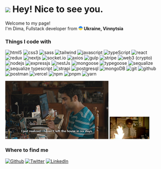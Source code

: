 <h1><img src="https://emojis.slackmojis.com/emojis/images/1531849430/4246/blob-sunglasses.gif?1531849430" width="30"/> Hey! Nice to see you.</h1>

<p>Welcome to my page! </br> I'm Dima, Fullstack developer from <img src="./ukraine.png" width="13"/> <b>Ukraine, Vinnytsia</b></p>
<h3>Things I code with</h3>
<p>
  <img alt="html5" src="https://img.shields.io/badge/-HTML5-E34F26?style=flat-square&logo=html5&logoColor=white" />
  <img alt="css3" src="https://img.shields.io/badge/-CSS3-46A2F1?style=flat-square&logo=css3&logoColor=white" />
  <img alt="sass" src="https://img.shields.io/badge/-Sass-CC6699?style=flat-square&logo=sass&logoColor=white" />
  <img alt="tailwind" src="https://img.shields.io/badge/-Tailwind-764abc?style=flat-square&logo=tailwind&logoColor=white" />
  <img alt="javascript" src="https://img.shields.io/badge/-Javascript-yellow?style=flat-square&logo=javascript&logoColor=white" />
  <img alt="typeScript" src="https://img.shields.io/badge/-TypeScript-007ACC?style=flat-square&logo=typescript&logoColor=white" />
  <img alt="react" src="https://img.shields.io/badge/-ReactJs-61DAFB?logo=react&logoColor=white&style=for-the-badge" height='20px'/>
  <img alt="redux" src="https://img.shields.io/badge/-Redux-764ABC?style=flat-square&logo=redux&logoColor=white" />
  <img alt="nextjs" src="https://img.shields.io/badge/-Nextjs-E34F26?style=flat-square&logo=html5&logoColor=white" />
  <img alt="socket.io" src="https://img.shields.io/badge/-Socket.io-yellow?style=flat-square&logo=socket.io&logoColor=white" />
  <img alt="axios" src="https://img.shields.io/badge/-Axios-ad4328?style=flat-square&logo=axios&logoColor=white" />
  <img alt="gulp" src="https://img.shields.io/badge/-Gulp-pink?style=flat-square&logo=gulp&logoColor=white" />
  <img alt="stripe" src="https://img.shields.io/badge/-Stripe-blueviolet?style=flat-square&logo=stripe&logoColor=white" />
  <img alt="web3 (crypto)" src="https://img.shields.io/badge/-Web3%20(crypto)-yellow?style=flat-square&logo=crypto&logoColor=white" />
  <img alt="nodejs" src="https://img.shields.io/badge/-Nodejs-43853d?style=flat-square&logo=Node.js&logoColor=white" />
  <img alt="expressjs" src="https://img.shields.io/badge/-Expressjs-green?style=flat-square&logo=express&logoColor=white" />
  <img alt="nestJs" src="https://img.shields.io/badge/-NestJs-ea2845?style=flat-square&logo=nestjs&logoColor=white" />
  <img alt="mongoose" src="https://img.shields.io/badge/-Mongoose-43853d?style=flat-square&logo=Node.js&logoColor=white" />
  <img alt="typegoose" src="https://img.shields.io/badge/-Typegoose-green?style=flat-square&logo=&logoColor=white" />
  <img alt="sequalize" src="https://img.shields.io/badge/-Sequalize-ea2845?style=flat-square&logo=&logoColor=white" />
  <img alt="sequalize typescript" src="https://img.shields.io/badge/-Sequalize typescript-ea2845?style=flat-square&logo=&logoColor=white" />
  <img alt="strapi" src="https://img.shields.io/badge/-Strapi-blueviolet?style=flat-square&logo=Strapi&logoColor=white" />
  <img alt="postgresql" src="https://img.shields.io/badge/-Postgresql-blue?style=flat-square&logo=postgresql&logoColor=white" />
  <img alt="mongoDB" src="https://img.shields.io/badge/-MongoDB-13aa52?style=flat-square&logo=mongodb&logoColor=white" />
  <img alt="git" src="https://img.shields.io/badge/-Git-F05032?style=flat-square&logo=git&logoColor=white" />
  <img alt="github" src="https://img.shields.io/badge/-Github-blue?style=flat-square&logo=Github&logoColor=white" />
  <img alt="postman" src="https://img.shields.io/badge/-Postman-orange?style=flat-square&logo=Postman&logoColor=white" />
  <img alt="vercel" src="https://img.shields.io/badge/-Vercel-black?style=flat-square&logo=Vercel&logoColor=white" />
  <img alt="npm" src="https://img.shields.io/badge/-NPM-CB3837?style=flat-square&logo=npm&logoColor=white" />
  <img alt="pnpm" src="https://img.shields.io/badge/-Pnpm-yellow?style=flat-square&logo=pnpm&logoColor=white" />
  <img alt="yarn" src="https://img.shields.io/badge/-Yarn-pink?style=flat-square&logo=yarn&logoColor=white" />
</p>

<p>
<img src='./rofl1.gif' alt='funny' width='65%'>
<img src='./rofl2.webp' alt='funny' width='25%'>
</p>

<h3>Where to find me</h3>
<p><a href="https://github.com/dimafrontbackdeveloper" target="_blank"><img alt="Github" src="https://img.shields.io/badge/GitHub-%2312100E.svg?&style=for-the-badge&logo=Github&logoColor=white" /></a> <a href="https://twitter.com/dimadeveloper" target="_blank"><img alt="Twitter" src="https://img.shields.io/badge/twitter-%231DA1F2.svg?&style=for-the-badge&logo=twitter&logoColor=white" /></a> <a href="https://www.linkedin.com/in/dimachorniydev" target="_blank"><img alt="LinkedIn" src="https://img.shields.io/badge/linkedin-%230077B5.svg?&style=for-the-badge&logo=linkedin&logoColor=white" /></a>
</p>
